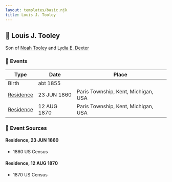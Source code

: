 ```yaml
---
layout: templates/basic.njk
title: Louis J. Tooley
---
```

## 🔵 Louis J. Tooley

Son of [Noah Tooley](/people/8/84640933) and [Lydia E. Dexter](/people/6/67357568)

### 📆 Events

Type | Date | Place
------ | ------ | ------
Birth | abt 1855 |
[Residence](#event-32ccb572-04ed-4863-a04c-f38fef8c0fce) | 23 JUN 1860 | Paris Township, Kent, Michigan, USA
[Residence](#event-67b4b7cb-8a92-483b-b96d-ea5b6966963a) | 12 AUG 1870 | Paris Township, Kent, Michigan, USA

### 📰 Event Sources

#### <a id="event-32ccb572-04ed-4863-a04c-f38fef8c0fce"></a> Residence, 23 JUN 1860
* 1860 US Census

#### <a id="event-67b4b7cb-8a92-483b-b96d-ea5b6966963a"></a> Residence, 12 AUG 1870
* 1870 US Census
